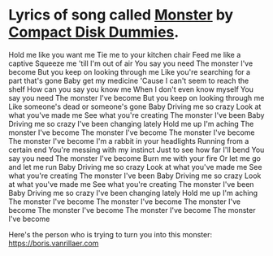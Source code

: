 # Lyrics of song called [Monster](https://open.spotify.com/track/5qj2FyW3k2GNqJhYkDl0vN?si=65bfb00ba5914a0c) by [Compact Disk Dummies](https://open.spotify.com/artist/67hOz31eSjfEo9FR2N0ST5?si=c4pv_JdfQ22t7GYHoFM-UQ). 

Hold me like you want me
Tie me to your kitchen chair
Feed me like a captive
Squeeze me 'till I'm out of air
You say you need
The monster I've become
But you keep on looking through me
Like you're searching for a part that's gone
Baby get my medicine
'Cause I can't seem to reach the shelf
How can you say you know me
When I don't even know myself
You say you need
The monster I've become
But you keep on looking through me
Like someone's dead or someone's gone
Baby
Driving me so crazy
Look at what you've made me
See what you're creating
The monster I've been
Baby
Driving me so crazy
I've been changing lately
Hold me up I'm aching
The monster I've become
The monster I've become
The monster I've become
The monster I've become
I'm a rabbit in your headlights
Running from a certain end
You're messing with my instinct
Just to see how far I'll bend
You say you need
The monster I've become
Burn me with your fire
Or let me go and let me run
Baby
Driving me so crazy
Look at what you've made me
See what you're creating
The monster I've been
Baby
Driving me so crazy
Look at what you've made me
See what you're creating
The monster I've been
Baby
Driving me so crazy
I've been changing lately
Hold me up I'm aching
The monster I've become
The monster I've become
The monster I've become
The monster I've become
The monster I've become
The monster I've become


Here's the person who is trying to turn you into this monster: https://boris.vanrillaer.com
